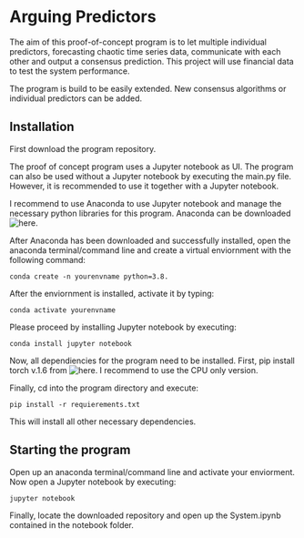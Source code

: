 # Arguing Predictors

The aim of this proof-of-concept program is to let multiple individual predictors, forecasting chaotic time series data, communicate with each other and output a consensus prediction. This project will use financial data to test the system performance.

The program is build to be easily extended. New consensus algorithms or individual predictors can be added. 

## Installation

First download the program repository.

The proof of concept program uses a Jupyter notebook as UI. The program can also be used without a Jupyter notebook by executing the main.py file. However, it is recommended to use it together with a Jupyter notebook.

I recommend to use Anaconda to use Jupyter notebook and manage the necessary python libraries for this program. Anaconda can be downloaded ![here](https://www.anaconda.com/products/individual#Downloads).

After Anaconda has been downloaded and successfully installed, open the anaconda terminal/command line and create a virtual enviornment with the following command:

```shell
conda create -n yourenvname python=3.8. 
```

After the enviornment is installed, activate it by typing: 

```shell
conda activate yourenvname
```

Please proceed by installing Jupyter notebook by executing:

```shell
conda install jupyter notebook
```

Now, all dependiencies for the program need to be installed. First, pip install torch v.1.6 from ![here](https://pytorch.org/get-started/previous-versions/). I recommend to use the CPU only version.

Finally, cd into the program directory and execute:

```shell
pip install -r requierements.txt
```

This will install all other necessary dependencies.

## Starting the program

Open up an anaconda terminal/command line and activate your enviorment. Now open a Jupyter notebook by executing: 
```shell
jupyter notebook
```
Finally, locate the downloaded repository and open up the System.ipynb contained in the notebook folder. 


